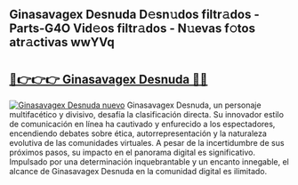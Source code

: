 ## Ginasavagex Desnuda D𝚎sn𝚞dos filtr𝚊dos - Parts-G4O Vid𝚎os filtr𝚊dos - N𝚞evas f𝚘tos atr𝚊ctivas wwYVq

# <h2><a href="http://mb1mbuq.tromn.icu/?c=Ginasavagex+Desnuda">🔗👉👉👉 Ginasavagex Desnuda 🔗🔗</a></h2>

[![Ginasavagex Desnuda nuevo](https://i.imgur.com/pEAQMta.gif)](http://mb1mbuq.tromn.icu/?c=Ginasavagex+Desnuda)
Ginasavagex Desnuda, un personaje multifacético y divisivo, desafía la clasificación directa. Su innovador estilo de comunicación en línea ha cautivado y enfurecido a los espectadores, encendiendo debates sobre ética, autorrepresentación y la naturaleza evolutiva de las comunidades virtuales. A pesar de la incertidumbre de sus próximos pasos, su impacto en el panorama digital es significativo. Impulsado por una determinación inquebrantable y un encanto innegable, el alcance de Ginasavagex Desnuda en la comunidad digital es ilimitado.
